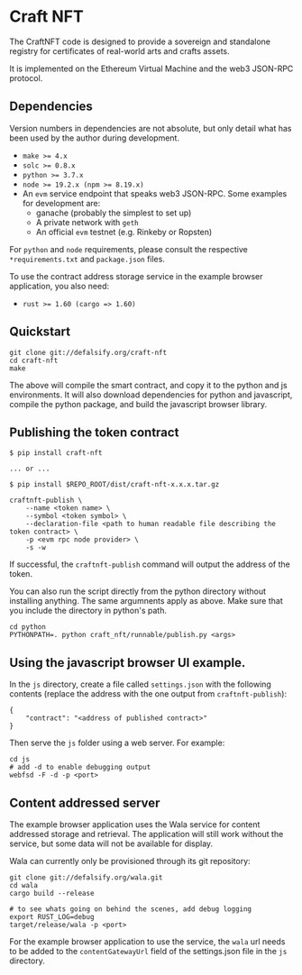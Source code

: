 # Craft NFT

The CraftNFT code is designed to provide a sovereign and standalone registry for certificates of real-world arts and crafts assets.

It is implemented on the Ethereum Virtual Machine and the web3 JSON-RPC protocol.


## Dependencies

Version numbers in dependencies are not absolute, but only detail what has been used by the author during development.

* `make >= 4.x`
* `solc >= 0.8.x`
* `python >= 3.7.x`
* `node >= 19.2.x (npm >= 8.19.x)`
* An `evm` service endpoint that speaks web3 JSON-RPC. Some examples for development are:
    - ganache (probably the simplest to set up)
    - A private network with `geth`
    - An official `evm` testnet (e.g. Rinkeby or Ropsten)

For `python` and `node` requirements, please consult the respective `*requirements.txt` and `package.json` files.

To use the contract address storage service in the example browser application, you also need:

* `rust >= 1.60 (cargo => 1.60)`


## Quickstart

```
git clone git://defalsify.org/craft-nft
cd craft-nft
make
```

The above will compile the smart contract, and copy it to the python and js environments. It will also download dependencies for python and javascript, compile the python package, and build the javascript browser library.


## Publishing the token contract

```
$ pip install craft-nft

... or ...

$ pip install $REPO_ROOT/dist/craft-nft-x.x.x.tar.gz 
```

```
craftnft-publish \
    --name <token name> \
    --symbol <token symbol> \
    --declaration-file <path to human readable file describing the token contract> \
    -p <evm rpc node provider> \
    -s -w
```

If successful, the `craftnft-publish` command will output the address of the token.

You can also run the script directly from the python directory without installing anything. The same argumnents apply as above. Make sure that you include the directory in python's path.

```
cd python
PYTHONPATH=. python craft_nft/runnable/publish.py <args>
```



## Using the javascript browser UI example.

In the `js` directory, create a file called `settings.json` with the following contents (replace the address with the one output from `craftnft-publish`):

```
{
    "contract": "<address of published contract>"
}
```

Then serve the `js` folder using a web server. For example:

```
cd js
# add -d to enable debugging output
webfsd -F -d -p <port>
```

## Content addressed server

The example browser application uses the Wala service for content addressed storage and retrieval. The application will still work without the service, but some data will not be available for display.

Wala can currently only be provisioned through its git repository:

```
git clone git://defalsify.org/wala.git
cd wala
cargo build --release

# to see whats going on behind the scenes, add debug logging
export RUST_LOG=debug
target/release/wala -p <port>
```

For the example browser application to use the service, the `wala` url needs to be added to the `contentGatewayUrl` field of the settings.json file in the `js` directory.
